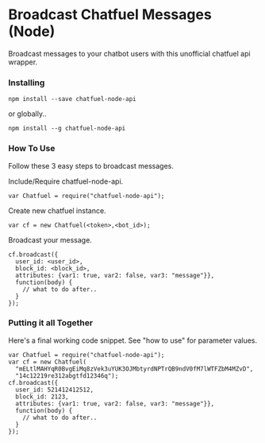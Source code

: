 # Broadcast Chatfuel Messages (Node)

Broadcast messages to your chatbot users with this unofficial chatfuel api wrapper.


### Installing

```
npm install --save chatfuel-node-api
```

or globally..

```
npm install --g chatfuel-node-api
```

### How To Use

Follow these 3 easy steps to broadcast messages.

Include/Require chatfuel-node-api.
```
var Chatfuel = require("chatfuel-node-api");
```

Create new chatfuel instance.
```
var cf = new Chatfuel(<token>,<bot_id>);
```

Broadcast your message.
```
cf.broadcast({
  user_id: <user_id>,
  block_id: <block_id>,
  attributes: {var1: true, var2: false, var3: "message"}},
  function(body) {
    // what to do after..
  }
});
```

### Putting it all Together

Here's a final working code snippet. See "how to use" for parameter values.

```
var Chatfuel = require("chatfuel-node-api");
var cf = new Chatfuel(
  "mELtlMAHYqR0BvgEiMq8zVek3uYUK3OJMbtyrdNPTrQB9ndV0fM7lWTFZbM4MZvD",
  "14c12219re312abgtfd12346q");
cf.broadcast({
  user_id: 521412412512,
  block_id: 2123,
  attributes: {var1: true, var2: false, var3: "message"}},
  function(body) {
    // what to do after..
  }
});  

```
